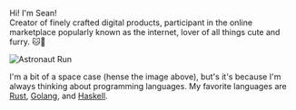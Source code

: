 Hi! I'm Sean!  
Creator of finely crafted digital products, participant in the online marketplace popularly known as the internet, lover of all things cute and furry. 🐱🐶  
  
![Astronaut Run](https://media0.giphy.com/media/10PHJGDj0oNna0/giphy.gif?cid=ecf05e47c3l5ffarczz86x7bmplvgigjerjbbz60ov2vlaka&rid=giphy.gif)  

I'm a bit of a space case (hense the image above), but's it's because I'm always thinking about programming languages. My favorite languages are [Rust](https://www.rust-lang.org/), [Golang](https://golang.org), and [Haskell](https://www.haskell.org/).  
  
<!--
**seanwestfall/seanwestfall** is a ✨ _special_ ✨ repository because its `README.md` (this file) appears on your GitHub profile.

Here are some ideas to get you started:

- 🔭 I’m currently working on ...
- 🌱 I’m currently learning ...
- 👯 I’m looking to collaborate on ...
- 🤔 I’m looking for help with ...
- 💬 Ask me about ...
- 📫 How to reach me: ...
- 😄 Pronouns: ...
- ⚡ Fun fact: ...
-->
